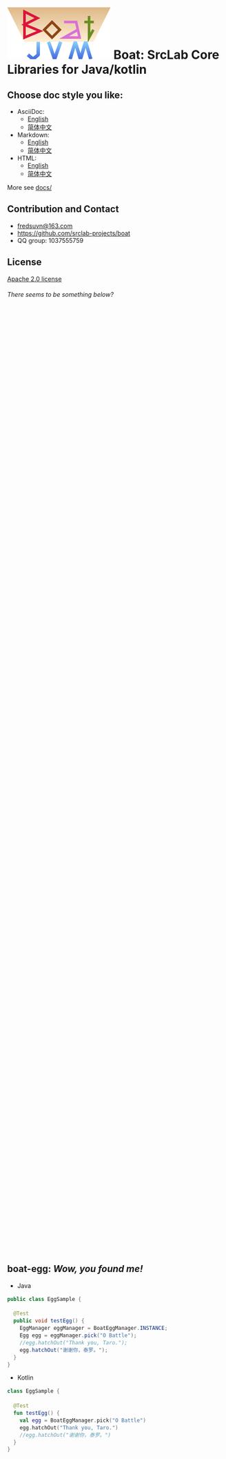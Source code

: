 # ![Boat](logo.svg) Boat: SrcLab Core Libraries for Java/kotlin

## Choose doc style you like:

- AsciiDoc:
  * [English](docs/README_en.adoc)
  * [简体中文](docs/README_zh.adoc)
- Markdown:
  * [English](docs/README_en.md)
  * [简体中文](docs/README_zh.md)
- HTML:
  * [English](docs/README_en.html)
  * [简体中文](docs/README_zh.html)

More see [docs/](docs/)

## Contribution and Contact

* fredsuvn@163.com
* https://github.com/srclab-projects/boat
* QQ group: 1037555759

## License

[Apache 2.0 license][license]

[license]: https://www.apache.org/licenses/LICENSE-2.0.html

###### _There seems to be something below?_

<br/><br/><br/><br/><br/><br/><br/><br/><br/><br/><br/><br/><br/><br/><br/><br/>
<br/><br/><br/><br/><br/><br/><br/><br/><br/><br/><br/><br/><br/><br/><br/><br/>
<br/><br/><br/><br/><br/><br/><br/><br/><br/><br/><br/><br/><br/><br/><br/><br/>
<br/><br/><br/><br/><br/><br/><br/><br/><br/><br/><br/><br/><br/><br/><br/><br/>
<br/><br/><br/><br/><br/><br/><br/><br/><br/><br/><br/><br/><br/><br/><br/><br/>
<br/><br/><br/><br/><br/><br/><br/><br/><br/><br/><br/><br/><br/><br/><br/><br/>
<br/><br/><br/><br/><br/><br/><br/><br/><br/><br/><br/><br/><br/><br/><br/><br/>
<br/><br/><br/><br/><br/><br/><br/><br/><br/><br/><br/><br/><br/><br/><br/><br/>

## boat-egg: _*Wow, you found me!*_

* Java

```java
public class EggSample {

  @Test
  public void testEgg() {
    EggManager eggManager = BoatEggManager.INSTANCE;
    Egg egg = eggManager.pick("O Battle");
    //egg.hatchOut("Thank you, Taro.");
    egg.hatchOut("谢谢你，泰罗。");
  }
}
```

* Kotlin

```kotlin
class EggSample {

  @Test
  fun testEgg() {
    val egg = BoatEggManager.pick("O Battle")
    egg.hatchOut("Thank you, Taro.")
    //egg.hatchOut("谢谢你，泰罗。")
  }
}
```